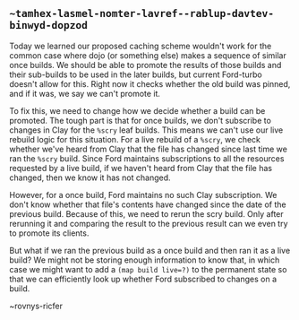## `~tamhex-lasmel-nomter-lavref--rablup-davtev-binwyd-dopzod`
Today we learned our proposed caching scheme wouldn't work for the common case where dojo (or something else) makes a sequence of similar once builds. We should be able to promote the results of those builds and their sub-builds to be used in the later builds, but current Ford-turbo doesn't allow for this. Right now it checks whether the old build was pinned, and if it was, we say we can't promote it.

To fix this, we need to change how we decide whether a build can be promoted. The tough part is that for once builds, we don't subscribe to changes in Clay for the `%scry` leaf builds. This means we can't use our live rebuild logic for this situation. For a live rebuild of a `%scry`, we check whether we've heard from Clay that the file has changed since last time we ran the `%scry` build. Since Ford maintains subscriptions to all the resources requested by a live build, if we haven't heard from Clay that the file has changed, then we know it has not changed.

However, for a once build, Ford maintains no such Clay subscription. We don't know whether that file's contents have changed since the date of the previous build. Because of this, we need to rerun the scry build. Only after rerunning it and comparing the result to the previous result can we even try to promote its clients.

But what if we ran the previous build as a once build and then ran it as a live build? We might not be storing enough information to know that, in which case we might want to add a `(map build live=?)` to the permanent state so that we can efficiently look up whether Ford subscribed to changes on a build.

~rovnys-ricfer